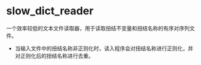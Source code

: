 # slow_dict_reader
一个效率较低的文本文件读取器，用于读取扭结不变量和扭结名称的有序对序列文件。
- 当输入文件中的扭结名称非正则化时，读入程序会对扭结名称进行正则化，并对正则化后的扭结名称进行去重。
